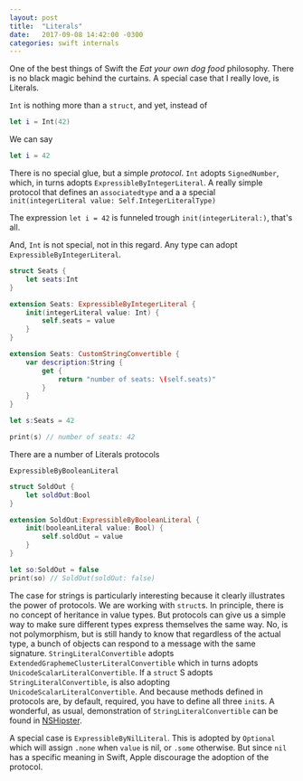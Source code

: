 ```yaml
---
layout: post
title:  "Literals"
date:   2017-09-08 14:42:00 -0300
categories: swift internals
---
```

One of the best things of Swift the *Eat your own dog food* philosophy. There is no black magic behind the curtains. A special case that I really love, is Literals. 

`Int` is nothing more than a `struct`, and yet, instead of 

```swift 
let i = Int(42)
```

We can say

```swift 
let i = 42
```

There is no special glue, but a simple *protocol*. `Int` adopts `SignedNumber`, which, in turns adopts `ExpressibleByIntegerLiteral`. A really simple protocol that defines an `associatedtype` and a a special `init(integerLiteral value: Self.IntegerLiteralType)`

The expression `let i = 42` is funneled trough `init(integerLiteral:)`, that's all. 

And, `Int` is not special, not in this regard. Any type can adopt `ExpressibleByIntegerLiteral`. 

```swift 
struct Seats {
    let seats:Int
}

extension Seats: ExpressibleByIntegerLiteral {
    init(integerLiteral value: Int) {
        self.seats = value
    }
}

extension Seats: CustomStringConvertible {
    var description:String {
        get {
            return "number of seats: \(self.seats)"
        }
    }
}

let s:Seats = 42

print(s) // number of seats: 42
```

There are a number of Literals protocols

`ExpressibleByBooleanLiteral`

```swift 
struct SoldOut {
    let soldOut:Bool
}

extension SoldOut:ExpressibleByBooleanLiteral {
    init(booleanLiteral value: Bool) {
        self.soldOut = value
    }
}

let so:SoldOut = false
print(so) // SoldOut(soldOut: false)
```

The case for strings is particularly interesting because it clearly illustrates the power of protocols. We are working with `struct`s. In principle, there is no concept of heritance in value types. But protocols can give us a simple way to make sure different types express themselves the same way. No, is not polymorphism, but is still handy to know that regardless of the actual type, a bunch of objects can respond to a message with the same signature. `StringLiteralConvertible` adopts `ExtendedGraphemeClusterLiteralConvertible` which in turns adopts `UnicodeScalarLiteralConvertible`. If a `struct` S adopts `StringLiteralConvertible`, is also adopting `UnicodeScalarLiteralConvertible`. And because methods defined in protocols are, by default, required, you have to define all three `init`s. A wonderful, as usual, demonstration of `StringLiteralConvertible` can be found in [NSHipster](http://nshipster.com/swift-literal-convertible/). 

A special case is `ExpressibleByNilLiteral`. This is adopted by `Optional` which will assign `.none` when `value` is nil, or `.some` otherwise. But since `nil` has a specific meaning in Swift, Apple discourage the adoption of the protocol. 
